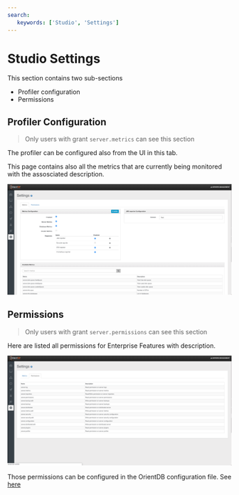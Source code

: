 ```yaml
---
search:
   keywords: ['Studio', 'Settings']
---
```


# Studio Settings

This section contains two sub-sections

- Profiler configuration
- Permissions

## Profiler Configuration

> Only users with grant `server.metrics` can see this section 

The profiler can be configured also from the UI in this tab.

This page contains also all the metrics that are currently being monitored with the assosciated description.

![](./images/studio-settings-profiler.png)

## Permissions

> Only users with grant `server.permissions` can see this section 

Here are listed all permissions for Enterprise Features with description.

![](./images/studio-settings-permissions.png)


Those permissions can be configured in the OrientDB configuration file. See [here]({{book.baseCommunityDoc}}/security/Server-Security.html)


